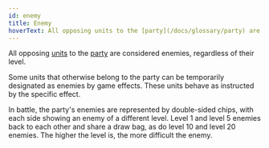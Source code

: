 ```yaml
---
id: enemy
title: Enemy
hoverText: All opposing units to the [party](/docs/glossary/party) are considered enemies, regardless of their level.
---
```


All opposing [units](/docs/glossary/unit) to the [party](/docs/glossary/party) are considered enemies, regardless of their level.

Some units that otherwise belong to the party can be temporarily designated as enemies by game effects. These units behave as instructed by the specific effect.

In battle, the party's enemies are represented by double-sided chips, with each side showing an enemy of a different level. Level 1 and level 5 enemies back to each other and share a draw bag, as do level 10 and level 20 enemies. The higher the level is, the more difficult the enemy.
